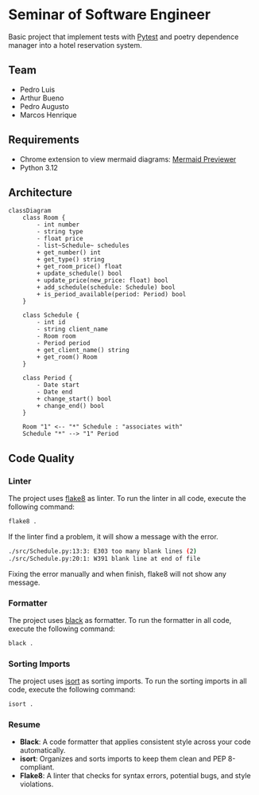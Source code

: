 # Seminar of Software Engineer
Basic project that implement tests with [Pytest](https://docs.pytest.org/en/stable/) and poetry dependence manager into a hotel reservation system.

## Team
- Pedro Luis
- Arthur Bueno
- Pedro Augusto
- Marcos Henrique

## Requirements
- Chrome extension to view mermaid diagrams: [Mermaid Previewer](https://chromewebstore.google.com/detail/mermaid-previewer/oidjnlhbegipkcklbdfnbkikplpghfdl?utm_source=ext_app_menu)
- Python 3.12

## Architecture
```mermaid
classDiagram
    class Room {
        - int number
        - string type
        - float price
        - list~Schedule~ schedules
        + get_number() int
        + get_type() string
        + get_room_price() float
        + update_schedule() bool
        + update_price(new_price: float) bool
        + add_schedule(schedule: Schedule) bool
        + is_period_available(period: Period) bool
    }

    class Schedule {
        - int id
        - string client_name
        - Room room
        - Period period
        + get_client_name() string
        + get_room() Room
    }

    class Period {
        - Date start
        - Date end
        + change_start() bool
        + change_end() bool
    }

    Room "1" <-- "*" Schedule : "associates with"
    Schedule "*" --> "1" Period
```

## Code Quality


### Linter
The project uses [flake8](https://flake8.pycqa.org/en/latest/) as linter. To run the linter in all code, execute the following command:
```bash
flake8 .
```
If the linter find a problem, it will show a message with the error.
```bash
./src/Schedule.py:13:3: E303 too many blank lines (2)
./src/Schedule.py:20:1: W391 blank line at end of file
```
Fixing the error manually and when finish, flake8 will not show any message.

### Formatter
The project uses [black](https://black.readthedocs.io/en/stable/) as formatter. To run the formatter in all code, execute the following command:
```bash
black .
```

### Sorting Imports
The project uses [isort](https://pycqa.github.io/isort/) as sorting imports. To run the sorting imports in all code, execute the following command:
```bash
isort .
```

### Resume
- **Black**: A code formatter that applies consistent style across your code automatically.
- **isort**: Organizes and sorts imports to keep them clean and PEP 8-compliant.
- **Flake8**: A linter that checks for syntax errors, potential bugs, and style violations.
